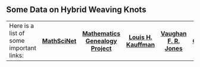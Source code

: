 ## Some Data on Hybrid Weaving Knots
<table style=width:100%>
          <tr>
               <td>Here is a list of some important links:</td>
               <th> <a href="https://mathscinet.ams.org/mathscinet">MathSciNet</a> </th>
               <th> <a href="https://genealogy.math.ndsu.nodak.edu/">Mathematics Genealogy Project</a> </th>
               <th> <a href="http://homepages.math.uic.edu/~kauffman/">Louis H. Kauffman</a> </th>
               <th> <a href="https://math.berkeley.edu/~vfr/">Vaughan F. R. Jones</a> </th>
               <th> <a href="https://www.conference-service.com/conferences/mathematics.html">COMS</a> </th>
               <th> <a href="https://www.atmschools.org/">National Centre for Mathematics</a> </th>
          </tr>
 </table>
